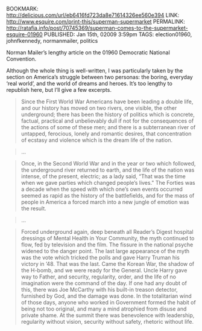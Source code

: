 BOOKMARK: http://delicious.com/url/eb6416fd723da8e71614326ee560e394
LINK: http://www.esquire.com/print-this/superman-supermarket
PERMALINK: http://ratafia.info/post/70745369/superman-comes-to-the-supermarket-esquire-01960
PUBLISHED: Jan 15th, 02009 3:59pm
TAGS: election01960, johnfkennedy, normanmailer, politics

Norman Mailer’s lengthy article on the 01960 Democratic National Convention.

Although the whole thing is well-written, I was particularly taken by the
section on America’s struggle between two personas: the boring, everyday ‘real
world’, and the world of dreams and heroes. It’s too lengthy to republish here,
but I’ll give a few excerpts.

> Since the First World War Americans have been leading a double life, and our
> history has moved on two rivers, one visible, the other underground; there
> has been the history of politics which is concrete, factual, practical and
> unbelievably dull if not for the consequences of the actions of some of these
> men; and there is a subterranean river of untapped, ferocious, lonely and
> romantic desires, that concentration of ecstasy and violence which is the
> dream life of the nation.

> …

> Once, in the Second World War and in the year or two which followed, the
> underground river returned to earth, and the life of the nation was intense,
> of the present, electric; as a lady said, “That was the time when we gave
> parties which changed people’s lives." The Forties was a decade when the
> speed with which one’s own events occurred seemed as rapid as the history of
> the battlefields, and for the mass of people in America a forced march into a
> new jungle of emotion was the result.

> …

> Forced underground again, deep beneath all
> <span class='magazine'>Reader’s Digest</span> hospital dressings of Mental
> Health in Your Community, the myth continued to flow, fed by television and
> the film. The fissure in the national psyche widened to the danger point. The
> last large appearance of the myth was the vote which tricked the polls and
> gave Harry Truman his victory in ’48. That was the last. Came the Korean War,
> the shadow of the H-bomb, and we were ready for the General. Uncle Harry gave
> way to Father, and security, regularity, order, and the life of no
> imagination were the command of the day. If one had any doubt of this, there
> was Joe McCarthy with his built-in treason detector, furnished by God, and
> the damage was done. In the totalitarian wind of those days, anyone who
> worked in Government formed the habit of being not too original, and many a
> mind atrophied from disuse and private shame. At the summit there was
> benevolence with leadership, regularity without vision, security without
> safety, rhetoric without life.
